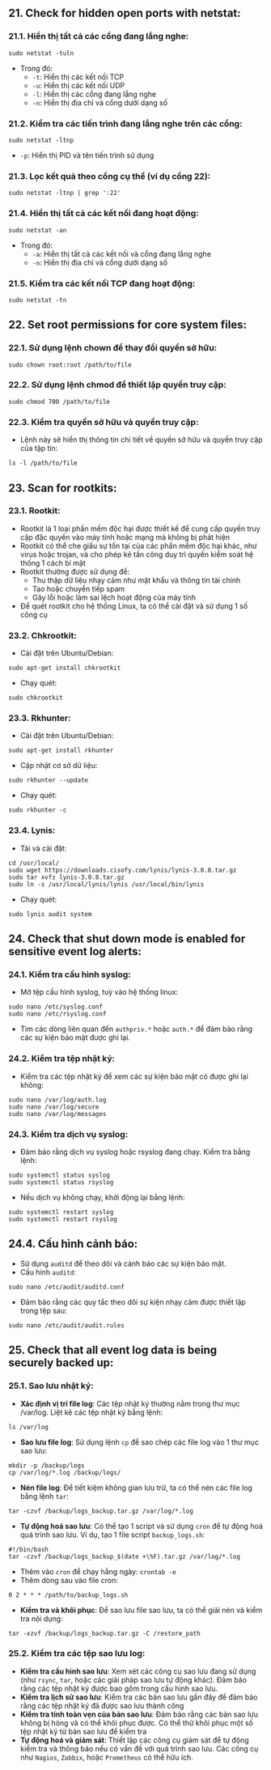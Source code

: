 ## 21. Check for hidden open ports with netstat:
### 21.1. Hiển thị tất cả các cổng đang lắng nghe:
```
sudo netstat -tuln
```

- Trong đó:
  - `-t`: Hiển thị các kết nối TCP
  - `-u`: Hiển thị các kết nối UDP
  - `-l`: Hiển thị các cổng đang lắng nghe
  - `-n`: Hiển thị địa chỉ và cổng dưới dạng số
 
### 21.2. Kiểm tra các tiến trình đang lắng nghe trên các cổng:
```
sudo netstat -ltnp
```
- `-p`: Hiển thị PID và tên tiến trình sử dụng

### 21.3. Lọc kết quả theo cổng cụ thể (ví dụ cổng 22):
```
sudo netstat -ltnp | grep ':22'
```

### 21.4. Hiển thị tất cả các kết nối đang hoạt động:
```
sudo netstat -an
```
- Trong đó:
  - `-a`: Hiển thị tất cả các kết nối và cổng đang lắng nghe
  - `-n`: Hiển thị địa chỉ và cổng dưới dạng số

### 21.5. Kiểm tra các kết nối TCP đang hoạt động:
```
sudo netstat -tn
```

## 22. Set root permissions for core system files: 
### 22.1. Sử dụng lệnh chown để thay đổi quyền sở hữu:
```
sudo chown root:root /path/to/file
```

### 22.2. Sử dụng lệnh chmod để thiết lập quyền truy cập:
```
sudo chmod 700 /path/to/file
```

### 22.3. Kiểm tra quyền sở hữu và quyền truy cập: 
- Lệnh này sẽ hiển thị thông tin chi tiết về quyền sở hữu và quyền truy cập của tập tin:
```
ls -l /path/to/file
```

## 23. Scan for rootkits:
### 23.1. Rootkit:
- Rootkit là 1 loại phần mềm độc hại được thiết kế để cung cấp quyền truy cập đặc quyền vào máy tính hoặc mạng mà không bị phát hiện
- Rootkit có thể che giấu sự tồn tại của các phần mềm độc hại khác, như virus hoặc trojan, và cho phép kẻ tấn công duy trì quyền kiểm soát hệ thống 1 cách bí mật
- Rootkit thường được sử dụng để:
  - Thu thập dữ liệu nhạy cảm như mật khẩu và thông tin tài chính
  - Tạo hoặc chuyển tiếp spam
  - Gây lỗi hoặc làm sai lệch hoạt động của máy tính
- Để quét rootkit cho hệ thống Linux, ta có thể cài đặt và sử dụng 1 số công cụ
### 23.2. Chkrootkit:
- Cài đặt trên Ubuntu/Debian:
```
sudo apt-get install chkrootkit
```

- Chạy quét:
```
sudo chkrootkit 
```

### 23.3. Rkhunter:
- Cài đặt trên Ubuntu/Debian:
```
sudo apt-get install rkhunter
```

- Cập nhật cơ sở dữ liệu:
```
sudo rkhunter --update
```

- Chạy quét:
```
sudo rkhunter -c
```

### 23.4. Lynis:
- Tải và cài đặt:
```
cd /usr/local/
sudo wget https://downloads.cisofy.com/lynis/lynis-3.0.8.tar.gz
sudo tar xvfz lynis-3.0.8.tar.gz
sudo ln -s /usr/local/lynis/lynis /usr/local/bin/lynis
```

- Chạy quét:
```
sudo lynis audit system
```

## 24. Check that shut down mode is enabled for sensitive event log alerts:
### 24.1. Kiểm tra cấu hình syslog:
- Mở tệp cấu hình syslog, tuỳ vào hệ thống linux:
```
sudo nano /etc/syslog.conf
sudo nano /etc/rsyslog.conf
```
- Tìm các dòng liên quan đến `authpriv.*` hoặc `auth.*` để đảm bảo rằng các sự kiện bảo mật được ghi lại.

### 24.2. Kiểm tra tệp nhật ký:
- Kiểm tra các tệp nhật ký để xem các sự kiện bảo mật có được ghi lại không:
```
sudo nano /var/log/auth.log
sudo nano /var/log/secure
sudo nano /var/log/messages
```
### 24.3. Kiểm tra dịch vụ syslog:
- Đảm bảo rằng dịch vụ syslog hoặc rsyslog đang chạy. Kiểm tra bằng lệnh:
```
sudo systemctl status syslog
sudo systemctl status rsyslog
```
- Nếu dịch vụ không chạy, khởi động lại bằng lệnh:
```
sudo systemctl restart syslog
sudo systemctl restart rsyslog
```

## 24.4. Cấu hình cảnh báo:
- Sử dụng `auditd` để theo dõi và cảnh báo các sự kiện bảo mật.
- Cấu hình `auditd`:
```
sudo nano /etc/audit/auditd.conf
```
- Đảm bảo rằng các quy tắc theo dõi sự kiện nhạy cảm được thiết lập trong tệp sau:
```
sudo nano /etc/audit/audit.rules
```

## 25. Check that all event log data is being securely backed up:
### 25.1. Sao lưu nhật ký:
- **Xác định vị trí file log**: Các tệp nhật ký thường nằm trong thư mục /var/log. Liệt kê các tệp nhật ký bằng lệnh:
```
ls /var/log
```

- **Sao lưu file log**: Sử dụng lệnh `cp` để sao chép các file log vào 1 thư mục sao lưu:
```
mkdir -p /backup/logs
cp /var/log/*.log /backup/logs/
```

- **Nén file log**: Để tiết kiệm không gian lưu trữ, ta có thể nén các file log bằng lệnh `tar`:
```
tar -czvf /backup/logs_backup.tar.gz /var/log/*.log
```

- **Tự động hoá sao lưu**: Có thể tạo 1 script và sử dụng `cron` để tự động hoá quá trình sao lưu. Ví dụ, tạo 1 file script `backup_logs.sh`:
```
#!/bin/bash
tar -czvf /backup/logs_backup_$(date +\%F).tar.gz /var/log/*.log
```
- Thêm vào `cron` để chạy hằng ngày: `crontab -e`
- Thêm dòng sau vào file cron:
```
0 2 * * * /path/to/backup_logs.sh
```

- **Kiểm tra và khôi phục**: Để sao lưu file sao lưu, ta có thể giải nén và kiểm tra nội dụng:
```
tar -xzvf /backup/logs_backup.tar.gz -C /restore_path
```

### 25.2. Kiểm tra các tệp sao lưu log:
- **Kiểm tra cấu hình sao lưu**: Xem xét các công cụ sao lưu đang sử dụng (như `rsync`, `tar`, hoặc các giải pháp sao lưu tự động khác). Đảm bảo rằng các tệp nhật ký được bao gồm trong cấu hình sao lưu.
- **Kiểm tra lịch sử sao lưu**: Kiểm tra các bản sao lưu gần đây để đảm bảo rằng các tệp nhật ký đã được sao lưu thành công
- **Kiểm tra tính toàn vẹn của bản sao lưu**: Đảm bảo rằng các bản sao lưu không bị hỏng và có thể khôi phục được. Có thể thử khôi phục một số tệp nhật ký từ bản sao lưu để kiểm tra
- **Tự động hoá và giám sát**: Thiết lập các công cụ giám sát để tự động kiểm tra và thông báo nếu có vấn đề với quá trình sao lưu. Các công cụ như `Nagios`, `Zabbix`, hoặc `Prometheus` có thể hữu ích.

